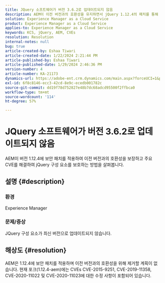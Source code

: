 ```yaml
---
title: JQuery 소프트웨어가 버전 3.6.2로 업데이트되지 않음
description: AEM이 이전 버전과의 호환성을 유지하면서 jQuery 1.12.4의 패치를 통해 보안을 유지하는 방법을 살펴봅니다.
solution: Experience Manager as a Cloud Service
product: Experience Manager as a Cloud Service
applies-to: Experience Manager as a Cloud Service
keywords: KCS, jQuery, AEM, CVEs
resolution: Resolution
internal-notes: null
bug: true
article-created-by: Eshaa Tiwari
article-created-date: 1/22/2024 2:21:44 PM
article-published-by: Eshaa Tiwari
article-published-date: 1/29/2024 2:46:36 PM
version-number: 4
article-number: KA-21173
dynamics-url: https://adobe-ent.crm.dynamics.com/main.aspx?forceUCI=1&pagetype=entityrecord&etn=knowledgearticle&id=aa4f3d8c-31b9-ee11-a569-6045bd006b3d
exl-id: 6f8c8146-ecc3-42cd-8e9c-ecedb001782c
source-git-commit: dd19f78d752827e48b7dc68adcd95500f2ffbca0
workflow-type: tm+mt
source-wordcount: '114'
ht-degree: 57%

---
```


# JQuery 소프트웨어가 버전 3.6.2로 업데이트되지 않음


AEM이 버전 1.12.4에 보안 패치를 적용하여 이전 버전과의 호환성을 보장하고 주요 CVE를 해결하여 jQuery 구성 요소를 보호하는 방법을 살펴봅니다.

## 설명 {#description}


### <b>환경</b>

Experience Manager

### <b>문제/증상</b>

JQuery 구성 요소가 최신 버전으로 업데이트되지 않습니다.


## 해상도 {#resolution}


AEM은 1.12.4에 보안 패치를 적용하며 이전 버전과의 호환성을 위해 제거할 계획이 없습니다. 현재 포크(1.12.4-aem)에는 CVEs CVE-2015-9251, CVE-2019-11358, CVE-2020-11022 및 CVE-2020-11023에 대한 수정 사항이 포함되어 있습니다.
